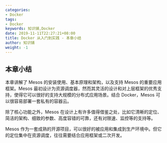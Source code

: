 ```yaml
---
categories:
- Docker
tags:
- Docker  
keywords: 知识铺,Docker
date: 2019-11-11T22:27:21+08:00
title: Docker 从入门到实践 - 本章小结
author: 知识铺
weight: -1
---
```


## 本章小结

本章讲解了 Mesos 的安装使用、基本原理和架构，以及支持 Mesos 的重要应用框架。Mesos 最初设计为资源调度器，然而其灵活的设计和对上层框架的优秀支持，使得它可以很好的支持大规模的分布式应用场景。结合 Docker，Mesos 可以很容易部署一套私有的容器云。

除了核心功能之外，Mesos 在设计上有许多值得借鉴之处，比如它清晰的定位、简洁的架构、细致的参数、高度容错的可靠，还有对限速、监控等的支持等。

Mesos 作为一套成熟的开源项目，可以很好的被应用和集成到生产环境中。但它的定位集中在资源调度，往往需要结合应用框架或二次开发。